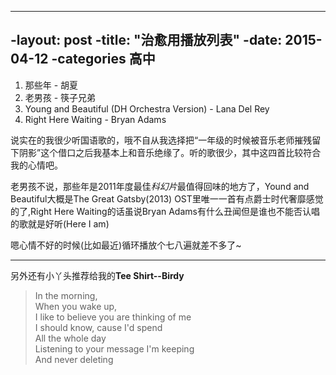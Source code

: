 ----
-layout: post
-title: "治愈用播放列表"
-date: 2015-04-12
-categories 高中
----

1.	那些年 - 胡夏
2.	老男孩 - 筷子兄弟
3.	Young and Beautiful (DH Orchestra Version) - Lana Del Rey
4.	Right Here Waiting - Bryan Adams

说实在的我很少听国语歌的，哦不自从我选择把“一年级的时候被音乐老师摧残留下阴影”这个借口之后我基本上和音乐绝缘了。听的歌很少，其中这四首比较符合我的心情吧。

老男孩不说，那些年是2011年度最佳*科幻片*最值得回味的地方了，Yound and Beautiful大概是The Great Gatsby(2013) OST里唯一一首有点爵士时代奢靡感觉的了,Right Here Waiting的话虽说Bryan Adams有什么丑闻但是谁也不能否认唱的歌就是好听(Here I am)

嗯心情不好的时候(比如最近)循环播放个七八遍就差不多了~

*****

另外还有小丫头推荐给我的**Tee Shirt--Birdy**
>	In the morning,   
>	When you wake up,   
>	I like to believe you are thinking of me   
>	I should know, cause I'd spend   
>	All the whole day   
>	Listening to your message I'm keeping   
>	And never deleting   
